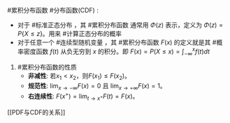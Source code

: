 #累积分布函数 #分布函数(CDF) : 
- 对于 #标准正态分布 ，其 #累积分布函数 通常用 $\Phi(z)$ 表示，定义为 $\Phi(z) = P\{X \le z\}$。用来 #计算正态分布的概率 
- 对于任意一个 #连续型随机变量 ，其 #累积分布函数 $F(x)$ 的定义就是其 #概率密度函数 $f(t)$ 从负无穷到 $x$ 的积分。即 $F(x) = P(X \le x) = \int_{-\infty}^{x} f(t) dt$ 
1. #累积分布函数的性质 
    *   **非减性**: 若$x_1 < x_2$，则$F(x_1) \le F(x_2)$。
    *   **规范性**: $\lim_{x \to -\infty} F(x) = 0$ 且 $\lim_{x \to +\infty} F(x) = 1$。
    *   **右连续性**: $F(x^+) = \lim_{t \to x^{+}} F(t) = F(x)$。


[[PDF与CDF的关系]] 
